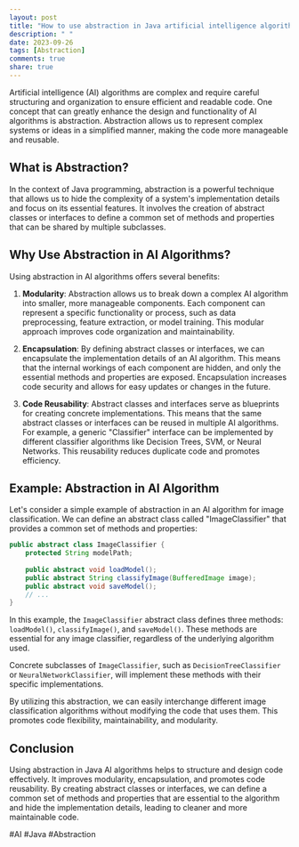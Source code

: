 ```yaml
---
layout: post
title: "How to use abstraction in Java artificial intelligence algorithms"
description: " "
date: 2023-09-26
tags: [Abstraction]
comments: true
share: true
---
```


Artificial intelligence (AI) algorithms are complex and require careful structuring and organization to ensure efficient and readable code. One concept that can greatly enhance the design and functionality of AI algorithms is abstraction. Abstraction allows us to represent complex systems or ideas in a simplified manner, making the code more manageable and reusable.

## What is Abstraction?

In the context of Java programming, abstraction is a powerful technique that allows us to hide the complexity of a system's implementation details and focus on its essential features. It involves the creation of abstract classes or interfaces to define a common set of methods and properties that can be shared by multiple subclasses.

## Why Use Abstraction in AI Algorithms?

Using abstraction in AI algorithms offers several benefits:

1. **Modularity**: Abstraction allows us to break down a complex AI algorithm into smaller, more manageable components. Each component can represent a specific functionality or process, such as data preprocessing, feature extraction, or model training. This modular approach improves code organization and maintainability.

2. **Encapsulation**: By defining abstract classes or interfaces, we can encapsulate the implementation details of an AI algorithm. This means that the internal workings of each component are hidden, and only the essential methods and properties are exposed. Encapsulation increases code security and allows for easy updates or changes in the future.

3. **Code Reusability**: Abstract classes and interfaces serve as blueprints for creating concrete implementations. This means that the same abstract classes or interfaces can be reused in multiple AI algorithms. For example, a generic "Classifier" interface can be implemented by different classifier algorithms like Decision Trees, SVM, or Neural Networks. This reusability reduces duplicate code and promotes efficiency.

## Example: Abstraction in AI Algorithm

Let's consider a simple example of abstraction in an AI algorithm for image classification. We can define an abstract class called "ImageClassifier" that provides a common set of methods and properties:

```java
public abstract class ImageClassifier {
    protected String modelPath;
    
    public abstract void loadModel();
    public abstract String classifyImage(BufferedImage image);
    public abstract void saveModel();
    // ...
}
```

In this example, the `ImageClassifier` abstract class defines three methods: `loadModel()`, `classifyImage()`, and `saveModel()`. These methods are essential for any image classifier, regardless of the underlying algorithm used.

Concrete subclasses of `ImageClassifier`, such as `DecisionTreeClassifier` or `NeuralNetworkClassifier`, will implement these methods with their specific implementations.

By utilizing this abstraction, we can easily interchange different image classification algorithms without modifying the code that uses them. This promotes code flexibility, maintainability, and modularity.

## Conclusion

Using abstraction in Java AI algorithms helps to structure and design code effectively. It improves modularity, encapsulation, and promotes code reusability. By creating abstract classes or interfaces, we can define a common set of methods and properties that are essential to the algorithm and hide the implementation details, leading to cleaner and more maintainable code.

#AI #Java #Abstraction